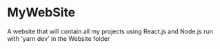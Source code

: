 # MyWebSite
A website that will contain all my projects using React.js and Node.js
run with 'yarn dev' in the Website folder
